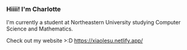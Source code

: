 ### Hiiii! I'm Charlotte

I'm currently a student at Northeastern University studying Computer Science and Mathematics. 

Check out my website >:D
https://xiaolesu.netlify.app/


